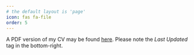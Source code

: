 ```yaml
---
# the default layout is 'page'
icon: fas fa-file
order: 5
---
```


A PDF version of my CV may be found [here](/assets/pdfs/rele_cv.pdf). 
Please note the _Last Updated_ tag in the bottom-right.



